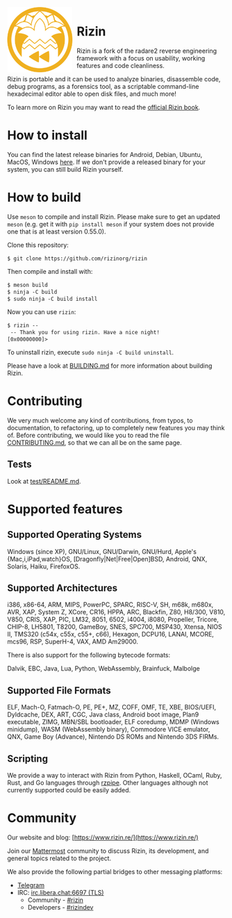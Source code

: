 <img width="150" height="150" align="left" style="float: left; margin: 0 10px 0 0;" alt="Rizin logo" src="https://raw.githubusercontent.com/rizinorg/rizin/dev/doc/img/rizin.svg?sanitize=true">

# Rizin

Rizin is a fork of the radare2 reverse engineering framework with a focus on
usability, working features and code cleanliness.

Rizin is portable and it can be used to analyze binaries, disassemble code,
debug programs, as a forensics tool, as a scriptable command-line hexadecimal
editor able to open disk files, and much more!

To learn more on Rizin you may want to read the
[official Rizin book](https://book.rizin.re).

# How to install

You can find the latest release binaries for Android, Debian, Ubuntu, MacOS,
Windows [here](https://github.com/rizinorg/rizin/releases/latest). If we
don't provide a released binary for your system, you can still build Rizin
yourself.

# How to build

Use `meson` to compile and install Rizin. Please make sure to get an updated
`meson` (e.g. get it with `pip install meson` if your system does not provide
one that is at least version 0.55.0).

Clone this repository:
```
$ git clone https://github.com/rizinorg/rizin
```

Then compile and install with:
```
$ meson build
$ ninja -C build
$ sudo ninja -C build install
```

Now you can use `rizin`:
```
$ rizin --
 -- Thank you for using rizin. Have a nice night!
[0x00000000]>

```

To uninstall rizin, execute `sudo ninja -C build uninstall`.


Please have a look at [BUILDING.md][] for more information about building Rizin.

# Contributing

We very much welcome any kind of contributions, from typos, to documentation, to
refactoring, up to completely new features you may think of. Before
contributing, we would like you to read the file [CONTRIBUTING.md][], so that we
can all be on the same page.

## Tests

Look at [test/README.md][].

# Supported features

## Supported Operating Systems

Windows (since XP), GNU/Linux, GNU/Darwin, GNU/Hurd, Apple's {Mac,i,iPad,watch}OS,
[Dragonfly|Net|Free|Open]BSD, Android, QNX, Solaris, Haiku, FirefoxOS.

## Supported Architectures

i386, x86-64, ARM, MIPS, PowerPC, SPARC, RISC-V, SH, m68k, m680x, AVR,
XAP, System Z, XCore, CR16, HPPA, ARC, Blackfin, Z80, H8/300, V810,
V850, CRIS, XAP, PIC, LM32, 8051, 6502, i4004, i8080, Propeller,
Tricore, CHIP-8, LH5801, T8200, GameBoy, SNES, SPC700, MSP430, Xtensa,
NIOS II, TMS320 (c54x, c55x, c55+, c66), Hexagon, DCPU16, LANAI,
MCORE, mcs96, RSP, SuperH-4, VAX, AMD Am29000.

There is also support for the following bytecode formats:

Dalvik, EBC, Java, Lua, Python, WebAssembly, Brainfuck, Malbolge

## Supported File Formats

ELF, Mach-O, Fatmach-O, PE, PE+, MZ, COFF, OMF, TE, XBE, BIOS/UEFI,
Dyldcache, DEX, ART, CGC, Java class, Android boot image, Plan9 executable,
ZIMG, MBN/SBL bootloader, ELF coredump, MDMP (Windows minidump),
WASM (WebAssembly binary), Commodore VICE emulator, QNX,
Game Boy (Advance), Nintendo DS ROMs and Nintendo 3DS FIRMs.

## Scripting

We provide a way to interact with Rizin from Python, Haskell, OCaml,
Ruby, Rust, and Go languages through [rzpipe](https://github.com/rizinorg/rz-pipe).
Other languages although not currently supported could be easily added.

# Community

Our website and blog: [https://www.rizin.re/](https://www.rizin.re/)

Join our [Mattermost](https://im.rizin.re) community to discuss Rizin, its
development, and general topics related to the project.

We also provide the following partial bridges to other messaging platforms:
- [Telegram](https://t.me/rizinorg)
- IRC: [irc.libera.chat:6697 (TLS)](ircs://irc.libera.chat:6697)
  - Community - [#rizin](https://web.libera.chat/#rizin)
  - Developers - [#rizindev](https://web.libera.chat/#rizindev)

[CONTRIBUTING.md]: https://github.com/rizinorg/rizin/blob/dev/CONTRIBUTING.md
[test/README.md]: https://github.com/rizinorg/rizin/blob/dev/test/README.md
[BUILDING.md]: https://github.com/rizinorg/rizin/blob/dev/BUILDING.md
[DEVELOPERS.md]: https://github.com/rizinorg/rizin/blob/dev/DEVELOPERS.md
